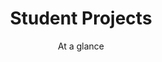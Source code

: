 ---
title: "Student Projects"
subtitle: "At a glance"
text: "In a digitally driven world, the critical handling of data—from collection and analysis to reflection—is a key skill for students of all disciplines. The program supports small groups at the University of Hamburg in data-driven projects, including those with industry partners and topics related to AI or generative AI. The projects receive financial and technical support, can be credited as academic credits, and are supervised by an academic mentor."
filter1: "Round 1"
filter2: "Round 2"
filter3: "Round 3"
filter4: "Round 4"
layout: list
---